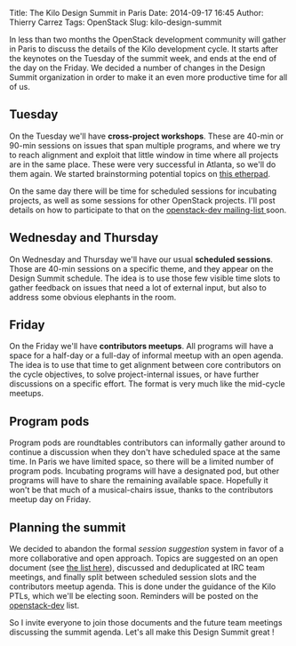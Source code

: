 Title: The Kilo Design Summit in Paris
Date: 2014-09-17 16:45
Author: Thierry Carrez
Tags: OpenStack
Slug: kilo-design-summit


In less than two months the OpenStack development community will gather in
Paris to discuss the details of the Kilo development cycle. It starts after the
keynotes on the Tuesday of the summit week, and ends at the end of the day on
the Friday. We decided a number of changes in the Design Summit organization in
order to make it an even more productive time for all of us.

## Tuesday

On the Tuesday we'll have **cross-project workshops**. These are 40-min or
90-min sessions on issues that span multiple programs, and where we try to
reach alignment and exploit that little window in time where all projects are
in the same place. These were very successful in Atlanta, so we'll do them
again. We started brainstorming potential topics on
[this etherpad](https://etherpad.openstack.org/p/kilo-crossproject-summit-topics).

On the same day there will be time for scheduled sessions for incubating
projects, as well as some sessions for other OpenStack projects. I'll post
details on how to participate to that on the
[openstack-dev mailing-list ](http://lists.openstack.org/cgi-bin/mailman/listinfo/openstack-dev) soon.

## Wednesday and Thursday

On Wednesday and Thursday we'll have our usual **scheduled sessions**. Those
are 40-min sessions on a specific theme, and they appear on the Design Summit
schedule. The idea is to use those few visible time slots to gather feedback on
issues that need a lot of external input, but also to address some obvious
elephants in the room.

## Friday

On the Friday we'll have **contributors meetups**. All programs will have
a space for a half-day or a full-day of informal meetup with an open agenda.
The idea is to use that time to get alignment between core contributors on the
cycle objectives, to solve project-internal issues, or have further discussions
on a specific effort. The format is very much like the mid-cycle meetups.

## Program pods

Program pods are roundtables contributors can informally gather around to
continue a discussion when they don't have scheduled space at the same time. In
Paris we have limited space, so there will be a limited number of program pods.
Incubating programs will have a designated pod, but other programs will have to
share the remaining available space. Hopefully it won't be that much of a
musical-chairs issue, thanks to the contributors meetup day on Friday.

## Planning the summit

We decided to abandon the formal *session suggestion* system in favor of a more
collaborative and open approach. Topics are suggested on an open document (see
[the list here](http://wiki.openstack.org/wiki/Summit/Planning)), discussed and
deduplicated at IRC team meetings, and finally split between scheduled session
slots and the contributors meetup agenda. This is done under the guidance of
the Kilo PTLs, which we'll be electing soon. Reminders will be posted on the
[openstack-dev](http://lists.openstack.org/cgi-bin/mailman/listinfo/openstack-dev) list.

So I invite everyone to join those documents and the future team meetings
discussing the summit agenda. Let's all make this Design Summit great !
